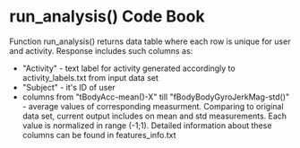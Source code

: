 # run_analysis() Code Book

Function run_analysis() returns data table where each row is unique for user and activity.
Response includes such columns as:
- "Activity" - text label for activity generated accordingly to activity_labels.txt from input data set
- "Subject" - it's ID of user
- columns from "tBodyAcc-mean()-X" till "fBodyBodyGyroJerkMag-std()" - average values of corresponding measurment. Comparing to original data set, current output includes on mean and std measurements. Each value is normalized in range (-1;1). Detailed information about these columns can be found in features_info.txt

